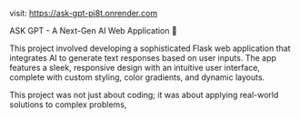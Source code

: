 visit: https://ask-gpt-pi8t.onrender.com


ASK GPT - A Next-Gen AI Web Application 🚀

This project involved developing a sophisticated Flask web application that integrates AI to generate text responses based on user inputs. The app features a sleek, responsive design with an intuitive user interface, complete with custom styling, color gradients, and dynamic layouts.

This project was not just about coding; it was about applying real-world solutions to complex problems, 
